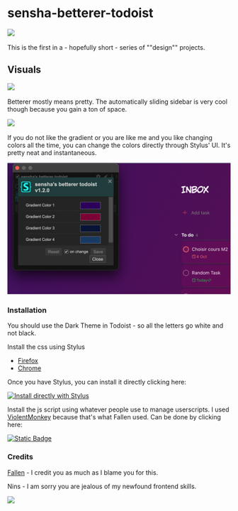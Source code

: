# sensha-betterer-todoist

![](assets/todoist_overview.png)

This is the first in a - hopefully short - series of ""design"" projects. 

## Visuals 

![](assets/sidebartodoist.gif)

Betterer mostly means pretty. The automatically sliding sidebar is very cool though because you gain a ton of space. 

![](assets/showcasetodoist.gif)

If you do not like the gradient or you are like me and you like changing colors all the time, you can change the colors directly through Stylus' UI. It's pretty neat and instantaneous. 

![](assets/todoistGUI.png)

### Installation 

You should use the Dark Theme in Todoist - so all the letters go white and not black. 


Install the css using Stylus

-   [Firefox](https://addons.mozilla.org/en-US/firefox/addon/styl-us/)
-   [Chrome](https://chromewebstore.google.com/detail/stylus/clngdbkpkpeebahjckkjfobafhncgmne)

Once you have Stylus, you can install it directly clicking here: 

[![Install directly with Stylus](https://img.shields.io/badge/Install%20directly%20with-Stylus-238b8b.svg)](https://github.com/senshastic/sensha-betterer-todoist/raw/refs/heads/main/css/todoist_less.user.css)

Install the js script using whatever people use to manage userscripts. I used [ViolentMonkey](https://violentmonkey.github.io/) because that's what Fallen used. Can be done by clicking here: 

[![Static Badge](https://img.shields.io/badge/Install_directly_with-whatever-yellow)](https://github.com/senshastic/sensha-betterer-todoist/raw/refs/heads/main/js/todoist_snesh.user.js)


### Credits 

[Fallen](https://github.com/FallenStar08) - I credit you as much as I blame you for this. 

Nins - I am sorry you are jealous of my newfound frontend skills. 


![](assets/itshiny_todoist.png)
